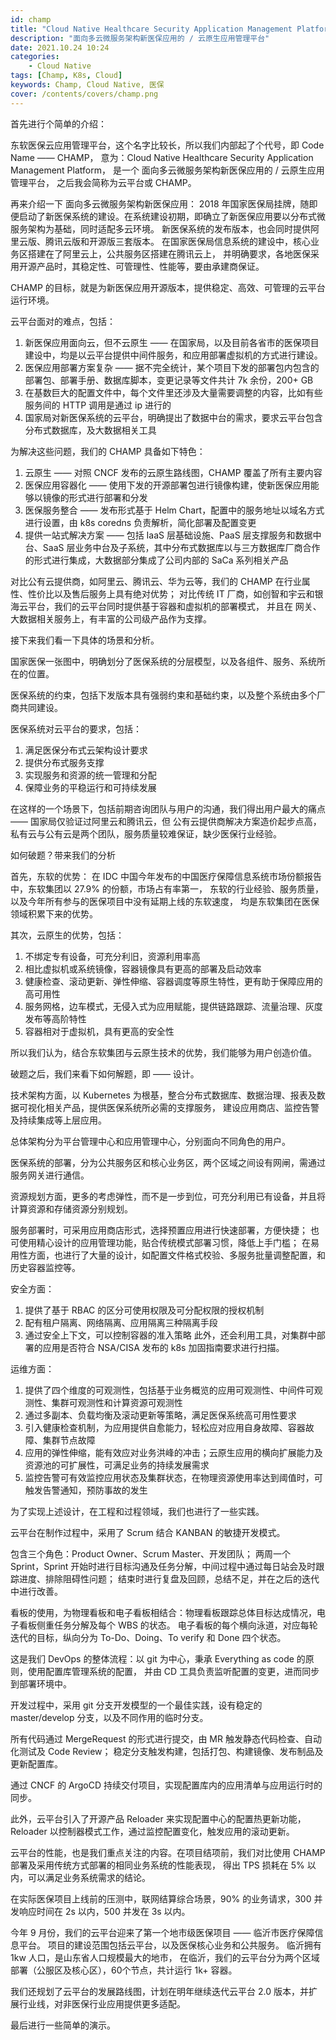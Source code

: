 ```yaml
---
id: champ
title: "Cloud Native Healthcare Security Application Management Platform"
description: "面向多云微服务架构新医保应用的 / 云原生应用管理平台"
date: 2021.10.24 10:24
categories:
    - Cloud Native
tags: [Champ, K8s, Cloud]
keywords: Champ, Cloud Native, 医保
cover: /contents/covers/champ.png
---
```


首先进行个简单的介绍：

东软医保云应用管理平台，这个名字比较长，所以我们内部起了个代号，即 Code Name —— CHAMP，
意为：Cloud Native Healthcare Security Application Management Platform，
是一个 面向多云微服务架构新医保应用的 / 云原生应用管理平台，
之后我会简称为云平台或 CHAMP。

再来介绍一下 面向多云微服务架构新医保应用：
2018 年国家医保局挂牌，随即便启动了新医保系统的建设。在系统建设初期，即确立了新医保应用要以分布式微服务架构为基础，同时适配多云环境。
新医保系统的发布版本，也会同时提供阿里云版、腾讯云版和开源版三套版本。
在国家医保局信息系统的建设中，核心业务区搭建在了阿里云上，公共服务区搭建在腾讯云上，
并明确要求，各地医保采用开源产品时，其稳定性、可管理性、性能等，要由承建商保证。

CHAMP 的目标，就是为新医保应用开源版本，提供稳定、高效、可管理的云平台运行环境。

云平台面对的难点，包括：
1. 新医保应用面向云，但不云原生 —— 在国家局，以及目前各省市的医保项目建设中，均是以云平台提供中间件服务，和应用部署虚拟机的方式进行建设。
2. 医保应用部署方案复杂 —— 据不完全统计，某个项目下发的部署包内包含的部署包、部署手册、数据库脚本，变更记录等文件共计 7k 余份，200+ GB
3. 在基数巨大的配置文件中，每个文件里还涉及大量需要调整的内容，比如有些服务间的 HTTP 调用是通过 ip 进行的
4. 国家局对新医保系统的云平台，明确提出了数据中台的需求，要求云平台包含分布式数据库，及大数据相关工具

为解决这些问题，我们的 CHAMP 具备如下特色：
1. 云原生 —— 对照 CNCF 发布的云原生路线图，CHAMP 覆盖了所有主要内容
2. 医保应用容器化 —— 使用下发的开源部署包进行镜像构建，使新医保应用能够以镜像的形式进行部署和分发
3. 医保服务整合 —— 发布形式基于 Helm Chart，配置中的服务地址以域名方式进行设置，由 k8s coredns 负责解析，简化部署及配置变更
4. 提供一站式解决方案 —— 包括 IaaS 层基础设施、PaaS 层支撑服务和数据中台、SaaS 层业务中台及子系统，其中分布式数据库以与三方数据库厂商合作的形式进行集成，大数据部分集成了公司内部的 SaCa 系列相关产品

对比公有云提供商，如阿里云、腾讯云、华为云等，我们的 CHAMP 在行业属性、性价比以及售后服务上具有绝对优势；
对比传统 IT 厂商，如创智和宇云和银海云平台，我们的云平台同时提供基于容器和虚拟机的部署模式，
并且在 网关、大数据相关服务上，有丰富的公司级产品作为支撑。

接下来我们看一下具体的场景和分析。

国家医保一张图中，明确划分了医保系统的分层模型，以及各组件、服务、系统所在的位置。

医保系统的约束，包括下发版本具有强弱约束和基础约束，以及整个系统由多个厂商共同建设。

医保系统对云平台的要求，包括：
1. 满足医保分布式云架构设计要求
2. 提供分布式服务支撑
3. 实现服务和资源的统一管理和分配
4. 保障业务的平稳运行和可持续发展

在这样的一个场景下，包括前期咨询团队与用户的沟通，我们得出用户最大的痛点 —— 
国家局仅验证过阿里云和腾讯云，但
公有云提供商解决方案造价起步点高，私有云与公有云是两个团队，服务质量较难保证，缺少医保行业经验。

如何破题？带来我们的分析

首先，东软的优势：
在 IDC 中国今年发布的中国医疗保障信息系统市场份额报告中，东软集团以 27.9% 的份额，市场占有率第一，
东软的行业经验、服务质量，以及今年所有参与的医保项目中没有延期上线的东软速度，
均是东软集团在医保领域积累下来的优势。

其次，云原生的优势，包括：
1. 不绑定专有设备，可充分利旧，资源利用率高
2. 相比虚拟机或系统镜像，容器镜像具有更高的部署及启动效率
3. 健康检查、滚动更新、弹性伸缩、容器调度等原生特性，更有助于保障应用的高可用性
4. 服务网格，边车模式，无侵入式为应用赋能，提供链路跟踪、流量治理、灰度发布等高阶特性
5. 容器相对于虚拟机，具有更高的安全性

所以我们认为，结合东软集团与云原生技术的优势，我们能够为用户创造价值。

破题之后，我们来看下如何解题，即 —— 设计。

技术架构方面，以 Kubernetes 为根基，整合分布式数据库、数据治理、报表及数据可视化相关产品，提供医保系统所必需的支撑服务，
建设应用商店、监控告警及持续集成等上层应用。

总体架构分为平台管理中心和应用管理中心，分别面向不同角色的用户。

医保系统的部署，分为公共服务区和核心业务区，两个区域之间设有网闸，需通过服务网关进行通信。

资源规划方面，更多的考虑弹性，而不是一步到位，可充分利用已有设备，并且将计算资源和存储资源分别规划。

服务部署时，可采用应用商店形式，选择预置应用进行快速部署，方便快捷；
也可使用精心设计的应用管理功能，贴合传统模式部署习惯，降低上手门槛；
在易用性方面，也进行了大量的设计，如配置文件格式校验、多服务批量调整配置，和历史容器监控等。

安全方面：
1. 提供了基于 RBAC 的区分可使用权限及可分配权限的授权机制
2. 配有租户隔离、网络隔离、应用隔离三种隔离手段
3. 通过安全上下文，可以控制容器的准入策略
此外，还会利用工具，对集群中部署的应用是否符合 NSA/CISA 发布的 k8s 加固指南要求进行扫描。

运维方面：
1. 提供了四个维度的可观测性，包括基于业务概览的应用可观测性、中间件可观测性、集群可观测性和计算资源可观测性
2. 通过多副本、负载均衡及滚动更新等策略，满足医保系统高可用性要求
3. 引入健康检查机制，为应用提供自愈能力，轻松应对应用自身故障、容器故障、集群节点故障
4. 应用的弹性伸缩，能有效应对业务洪峰的冲击；云原生应用的横向扩展能力及资源池的可扩展性，可满足业务的持续发展需求
5. 监控告警可有效监控应用状态及集群状态，在物理资源使用率达到阈值时，可触发告警通知，预防事故的发生

为了实现上述设计，在工程和过程领域，我们也进行了一些实践。

云平台在制作过程中，采用了 Scrum 结合 KANBAN 的敏捷开发模式。

包含三个角色：Product Owner、Scrum Master、开发团队；
两周一个 Sprint，Sprint 开始时进行目标沟通及任务分解，中间过程中通过每日站会及时跟踪进度、排除阻碍性问题；
结束时进行复盘及回顾，总结不足，并在之后的迭代中进行改善。

看板的使用，为物理看板和电子看板相结合：物理看板跟踪总体目标达成情况，电子看板侧重任务分解及每个 WBS 的状态。
电子看板的每个横向泳道，对应每轮迭代的目标，纵向分为 To-Do、Doing、To verify 和 Done 四个状态。

这是我们 DevOps 的整体流程：以 git 为中心，秉承 Everything as code 的原则，使用配置库管理系统的配置，
并由 CD 工具负责监听配置的变更，进而同步到部署环境中。

开发过程中，采用 git 分支开发模型的一个最佳实践，设有稳定的 master/develop 分支，以及不同作用的临时分支。

所有代码通过 MergeRequest 的形式进行提交，由 MR 触发静态代码检查、自动化测试及 Code Review；
稳定分支触发构建，包括打包、构建镜像、发布制品及更新配置库。

通过 CNCF 的 ArgoCD 持续交付项目，实现配置库内的应用清单与应用运行时的同步。

此外，云平台引入了开源产品 Reloader 来实现配置中心的配置热更新功能，Reloader 以控制器模式工作，通过监控配置变化，触发应用的滚动更新。

云平台的性能，也是我们重点关注的内容。在项目结项前，我们对比使用 CHAMP 部署及采用传统方式部署的相同业务系统的性能表现，
得出 TPS 损耗在 5% 以内，可以满足业务系统需求的结论。

在实际医保项目上线前的压测中，联网结算综合场景，90% 的业务请求，300 并发响应时间在 2s 以内，500 并发在 3s 以内。

今年 9 月份，我们的云平台迎来了第一个地市级医保项目 —— 临沂市医疗保障信息平台。
项目的建设范围包括云平台，以及医保核心业务和公共服务。
临沂拥有 1kw 人口，是山东省人口规模最大的地市，
在临沂，我们的云平台分为两个区域部署（公服区及核心区），60个节点，共计运行 1k+ 容器。

我们还规划了云平台的发展路线图，计划在明年继续迭代云平台 2.0 版本，并扩展行业线，对非医保行业应用提供更多适配。

最后进行一些简单的演示。